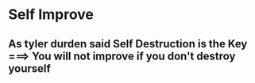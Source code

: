 # Self Improve

## As tyler durden said Self Destruction is the Key ===> You will not improve if you don't destroy yourself